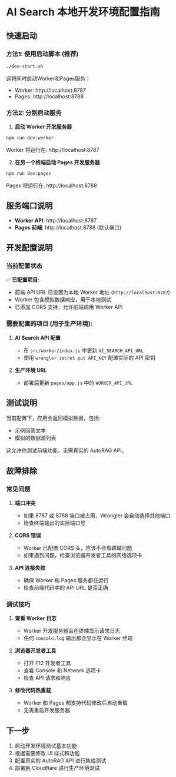 # AI Search 本地开发环境配置指南

## 快速启动

### 方法1: 使用启动脚本 (推荐)

```bash
./dev-start.sh
```

这将同时启动Worker和Pages服务：
- Worker: http://localhost:8787  
- Pages: http://localhost:8788

### 方法2: 分别启动服务

1. **启动 Worker 开发服务器**
```bash
npm run dev:worker
```
Worker 将运行在: http://localhost:8787

2. **在另一个终端启动 Pages 开发服务器**
```bash
npm run dev:pages  
```
Pages 将运行在: http://localhost:8788

## 服务端口说明

- **Worker API**: http://localhost:8787
- **Pages 前端**: http://localhost:8788 (默认端口)

## 开发配置说明

### 当前配置状态

✅ **已配置项目:**
- 前端 API URL 已设置为本地 Worker 地址 (`http://localhost:8787`)
- Worker 包含模拟数据响应，用于本地测试
- 已添加 CORS 支持，允许前端调用 Worker API

### 需要配置的项目 (用于生产环境):

1. **AI Search API 配置**
   - 在 `src/worker/index.js` 中更新 `AI_SEARCH_API_URL`
   - 使用 `wrangler secret put API_KEY` 配置实际的 API 密钥

2. **生产环境 URL**
   - 部署后更新 `pages/app.js` 中的 `WORKER_API_URL`

## 测试说明

当前配置下，应用会返回模拟数据，包括:
- 示例回答文本
- 模拟的数据源列表

这允许你测试前端功能，无需真实的 AutoRAG API。

## 故障排除

### 常见问题

1. **端口冲突**
   - 如果 8787 或 8788 端口被占用，Wrangler 会自动选择其他端口
   - 检查终端输出的实际端口号

2. **CORS 错误**
   - Worker 已配置 CORS 头，应该不会有跨域问题
   - 如果遇到问题，检查浏览器开发者工具的网络选项卡

3. **API 连接失败**
   - 确保 Worker 和 Pages 服务都在运行
   - 检查前端代码中的 API URL 是否正确

### 调试技巧

1. **查看 Worker 日志**
   - Worker 开发服务器会在终端显示请求日志
   - 任何 `console.log` 输出都会显示在 Worker 终端

2. **浏览器开发者工具**
   - 打开 F12 开发者工具
   - 查看 Console 和 Network 选项卡
   - 检查 API 请求和响应

3. **修改代码热重载**
   - Worker 和 Pages 都支持代码修改后自动重载
   - 无需重启开发服务器

## 下一步

1. 启动开发环境测试基本功能
2. 根据需要修改 UI 样式和功能
3. 配置真实的 AutoRAG API 进行集成测试
4. 部署到 Cloudflare 进行生产环境测试
